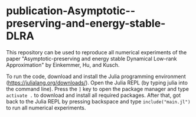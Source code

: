 # publication-Asymptotic--preserving-and-energy-stable-DLRA
This repository can be used to reproduce all numerical experiments of the paper "Asymptotic-preserving and energy stable Dynamical Low-rank Approximation" by Einkemmer, Hu, and Kusch. 

To run the code, download and install the Julia programming environment (https://julialang.org/downloads/). Open the Julia REPL (by typing julia into the command line). Press the `]` key to open the package manager and type `activate .` to download and install all required packages. After that, got back to the Julia REPL by pressing backspace and type `include("main.jl")` to run all numerical experiments. 
